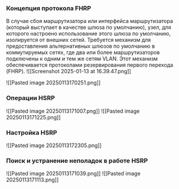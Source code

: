 
### Концепция протокола FHRP
В случае сбоя маршрутизатора или интерфейса маршрутизатора (который выступает в качестве шлюза по умолчанию), узел, для которого настроено использование этого шлюза по умолчанию, изолируется от внешних сетей. Требуется механизм для предоставления альтернативных шлюзов по умолчанию в коммутируемых сетях, где два или более маршрутизаторов подключены к одним и тем же сетям VLAN. Этот механизм обеспечивается протоколами резервирования первого перехода (FHRP).
![[Screenshot 2025-01-13 at 16.39.47.png]]

![[Pasted image 20250113170251.png]]

### Операции HSRP
![[Pasted image 20250113171007.png]]
![[Pasted image 20250113171225.png]]

### Настройка HSRP
![[Pasted image 20250113172305.png]]
### Поиск и устранение неполадок в работе HSRP

![[Pasted image 20250113171039.png]]
![[Pasted image 20250113171113.png]]
